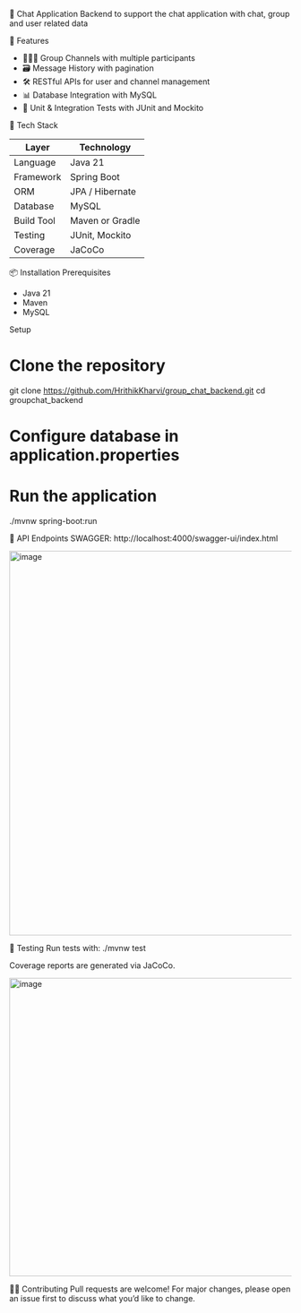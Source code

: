 

💬 Chat Application Backend
to support the chat application with chat, group and user related data

🚀 Features
- 🧑‍🤝‍🧑 Group Channels with multiple participants
- 🗃️ Message History with pagination
- 🛠️ RESTful APIs for user and channel management
- 📊 Database Integration with MySQL
- 🧪 Unit & Integration Tests with JUnit and Mockito

🧱 Tech Stack

| Layer        | Technology     |
|--------------|----------------|
| Language     | Java 21        |
| Framework    | Spring Boot    |
| ORM          | JPA / Hibernate|
| Database     | MySQL          |
| Build Tool   | Maven or Gradle|
| Testing      | JUnit, Mockito |
| Coverage     | JaCoCo         |


📦 Installation
Prerequisites
- Java 21
- Maven
- MySQL

Setup
# Clone the repository
git clone https://github.com/HrithikKharvi/group_chat_backend.git
cd groupchat_backend

# Configure database in application.properties
# Run the application
./mvnw spring-boot:run

🔌 API Endpoints
SWAGGER: http://localhost:4000/swagger-ui/index.html

<img width="1739" height="687" alt="image" src="https://github.com/user-attachments/assets/a71ade11-5e9a-4cec-ba6d-4dc02f86c6e1" />


🧪 Testing
Run tests with:
./mvnw test

Coverage reports are generated via JaCoCo.

<img width="1438" height="533" alt="image" src="https://github.com/user-attachments/assets/0f1dd0fb-e527-48ff-be27-2d5f9bbc3ce3" />


🧑‍💻 Contributing
Pull requests are welcome! For major changes, please open an issue first to discuss what you’d like to change.
